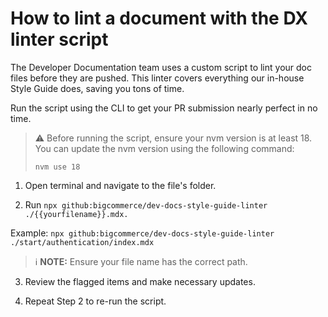# How to lint a document with the DX linter script

The Developer Documentation team uses a custom script to lint your doc files before they are pushed. This linter covers everything our in-house Style Guide does, saving you tons of time. 

Run the script using the CLI to get your PR submission nearly perfect in no time.

> ⚠️ Before running the script, ensure your nvm version is at least 18. You can update the nvm version using the following command: 
>
> `nvm use 18`

1. Open terminal and navigate to the file's folder.

2. Run `npx github:bigcommerce/dev-docs-style-guide-linter ./{{yourfilename}}.mdx.`

Example: `npx github:bigcommerce/dev-docs-style-guide-linter ./start/authentication/index.mdx`

> ℹ️ **NOTE:** Ensure your file name has the correct path.

3. Review the flagged items and make necessary updates.

4. Repeat Step 2 to re-run the script.



